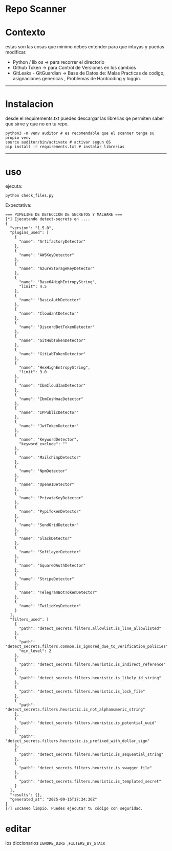 # Repo Scanner 

# Contexto
estas son las cosas que minimo debes entender para que intuyas y puedas modificar.

* Python / lib os -> para recorrer el directorio
* Github Token -> para Control de Versiones en los cambios
* GitLeaks - GitGuardian -> Base de Datos de: Malas Practicas de codigo, asignaciones genericas , Problemas de Hardcoding y loggin.


---
# Instalacion

desde el requirements.txt puedes descargar las librerias qe permiten saber que sirve y que no en tu repo.

```
python3 -m venv auditor # es recomendable que el scanner tenga su propio venv
source auditor/bin/activate # activar segun OS
pip install -r requirements.txt # instalar librerias
```

---
# uso

ejecuta:

```
python check_files.py
```

Expectativa: 
```
=== PIPELINE DE DETECCIÓN DE SECRETOS Y MALWARE ===
[*] Ejecutando detect-secrets en ....
{
  "version": "1.5.0",
  "plugins_used": [
    {
      "name": "ArtifactoryDetector"
    },
    {
      "name": "AWSKeyDetector"
    },
    {
      "name": "AzureStorageKeyDetector"
    },
    {
      "name": "Base64HighEntropyString",
      "limit": 4.5
    },
    {
      "name": "BasicAuthDetector"
    },
    {
      "name": "CloudantDetector"
    },
    {
      "name": "DiscordBotTokenDetector"
    },
    {
      "name": "GitHubTokenDetector"
    },
    {
      "name": "GitLabTokenDetector"
    },
    {
      "name": "HexHighEntropyString",
      "limit": 3.0
    },
    {
      "name": "IbmCloudIamDetector"
    },
    {
      "name": "IbmCosHmacDetector"
    },
    {
      "name": "IPPublicDetector"
    },
    {
      "name": "JwtTokenDetector"
    },
    {
      "name": "KeywordDetector",
      "keyword_exclude": ""
    },
    {
      "name": "MailchimpDetector"
    },
    {
      "name": "NpmDetector"
    },
    {
      "name": "OpenAIDetector"
    },
    {
      "name": "PrivateKeyDetector"
    },
    {
      "name": "PypiTokenDetector"
    },
    {
      "name": "SendGridDetector"
    },
    {
      "name": "SlackDetector"
    },
    {
      "name": "SoftlayerDetector"
    },
    {
      "name": "SquareOAuthDetector"
    },
    {
      "name": "StripeDetector"
    },
    {
      "name": "TelegramBotTokenDetector"
    },
    {
      "name": "TwilioKeyDetector"
    }
  ],
  "filters_used": [
    {
      "path": "detect_secrets.filters.allowlist.is_line_allowlisted"
    },
    {
      "path": "detect_secrets.filters.common.is_ignored_due_to_verification_policies",
      "min_level": 2
    },
    {
      "path": "detect_secrets.filters.heuristic.is_indirect_reference"
    },
    {
      "path": "detect_secrets.filters.heuristic.is_likely_id_string"
    },
    {
      "path": "detect_secrets.filters.heuristic.is_lock_file"
    },
    {
      "path": "detect_secrets.filters.heuristic.is_not_alphanumeric_string"
    },
    {
      "path": "detect_secrets.filters.heuristic.is_potential_uuid"
    },
    {
      "path": "detect_secrets.filters.heuristic.is_prefixed_with_dollar_sign"
    },
    {
      "path": "detect_secrets.filters.heuristic.is_sequential_string"
    },
    {
      "path": "detect_secrets.filters.heuristic.is_swagger_file"
    },
    {
      "path": "detect_secrets.filters.heuristic.is_templated_secret"
    }
  ],
  "results": {},
  "generated_at": "2025-09-15T17:34:36Z"
}
[✓] Escaneo limpio. Puedes ejecutar tu código con seguridad.
```
# editar

los diccionarios ```IGNORE_DIRS ```,```FILTERS_BY_STACK```




